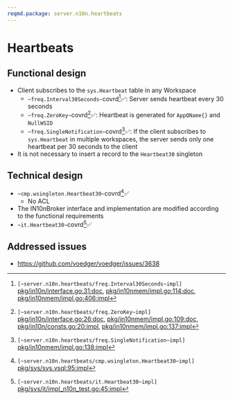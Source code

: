 ```yaml
---
reqmd.package: server.n10n.heartbeats
---
```


# Heartbeats

## Functional design

- Client subscribes to the `sys.Heartbeat` table in any Workspace
  - `~freq.Interval30Seconds~`covrd[^1]✅: Server sends heartbeat every 30 seconds
  - `~freq.ZeroKey~`covrd[^2]✅:  Heartbeat is generated for `AppQName{}` and `NullWSID`
  - `~freq.SingleNotification~`covrd[^4]✅: If the client subscribes to `sys.Heartbeat` in multiple workspaces, the server sends only one heartbeat per 30 seconds to the client
- It is not necessary to insert a record to the `Heartbeat30` singleton

## Technical design

- `~cmp.wsingleton.Heartbeat30~`covrd[^5]✅
  - No ACL
- The IN10nBroker interface and implementation are modified according to the functional requirements
- `~it.Heartbeat30~`covrd[^6]✅

[^1]: `[~server.n10n.heartbeats/freq.Interval30Seconds~impl]` [pkg/in10n/interface.go:31:doc](https://github.com/voedger/voedger/blob/main/pkg/in10n/interface.go#L31), [pkg/in10nmem/impl.go:114:doc](https://github.com/voedger/voedger/blob/main/pkg/in10nmem/impl.go#L114), [pkg/in10nmem/impl.go:406:impl](https://github.com/voedger/voedger/blob/main/pkg/in10nmem/impl.go#L406)
[^2]: `[~server.n10n.heartbeats/freq.ZeroKey~impl]` [pkg/in10n/interface.go:26:doc](https://github.com/voedger/voedger/blob/main/pkg/in10n/interface.go#L26), [pkg/in10nmem/impl.go:109:doc](https://github.com/voedger/voedger/blob/main/pkg/in10nmem/impl.go#L109), [pkg/in10n/consts.go:20:impl](https://github.com/voedger/voedger/blob/main/pkg/in10n/consts.go#L20), [pkg/in10nmem/impl.go:137:impl](https://github.com/voedger/voedger/blob/main/pkg/in10nmem/impl.go#L137)
[^4]: `[~server.n10n.heartbeats/freq.SingleNotification~impl]` [pkg/in10nmem/impl.go:138:impl](https://github.com/voedger/voedger/blob/main/pkg/in10nmem/impl.go#L138)
[^5]: `[~server.n10n.heartbeats/cmp.wsingleton.Heartbeat30~impl]` [pkg/sys/sys.vsql:95:impl](https://github.com/voedger/voedger/blob/main/pkg/sys/sys.vsql#L95)
[^6]: `[~server.n10n.heartbeats/it.Heartbeat30~impl]` [pkg/sys/it/impl_n10n_test.go:45:impl](https://github.com/voedger/voedger/blob/main/pkg/sys/it/impl_n10n_test.go#L45)

## Addressed issues

- https://github.com/voedger/voedger/issues/3638

